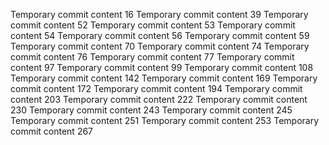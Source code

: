 Temporary commit content 16
Temporary commit content 39
Temporary commit content 52
Temporary commit content 53
Temporary commit content 54
Temporary commit content 56
Temporary commit content 59
Temporary commit content 70
Temporary commit content 74
Temporary commit content 76
Temporary commit content 77
Temporary commit content 97
Temporary commit content 99
Temporary commit content 108
Temporary commit content 142
Temporary commit content 169
Temporary commit content 172
Temporary commit content 194
Temporary commit content 203
Temporary commit content 222
Temporary commit content 230
Temporary commit content 243
Temporary commit content 245
Temporary commit content 251
Temporary commit content 253
Temporary commit content 267
